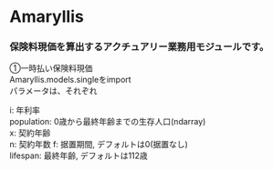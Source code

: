 # Amaryllis

### 保険料現価を算出するアクチュアリー業務用モジュールです。

①一時払い保険料現価  
Amaryllis.models.singleをimport  
パラメータは、それぞれ  

i: 年利率  
population: 0歳から最終年齢までの生存人口(ndarray<int>)  
x: 契約年齢  
n: 契約年数
f: 据置期間, デフォルトは0(据置なし)  
lifespan: 最終年齢, デフォルトは112歳





